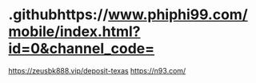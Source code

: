 # .githubhttps://www.phiphi99.com/mobile/index.html?id=0&channel_code=
https://zeusbk888.vip/deposit-texas
https://n93.com/
